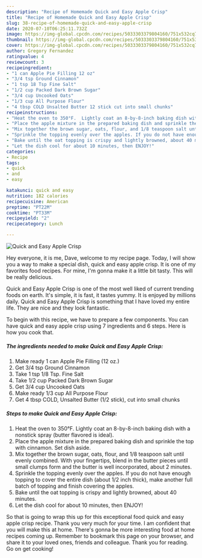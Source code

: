 ```yaml
---
description: "Recipe of Homemade Quick and Easy Apple Crisp"
title: "Recipe of Homemade Quick and Easy Apple Crisp"
slug: 38-recipe-of-homemade-quick-and-easy-apple-crisp
date: 2020-07-10T06:25:11.732Z
image: https://img-global.cpcdn.com/recipes/5033303379804160/751x532cq70/quick-and-easy-apple-crisp-recipe-main-photo.jpg
thumbnail: https://img-global.cpcdn.com/recipes/5033303379804160/751x532cq70/quick-and-easy-apple-crisp-recipe-main-photo.jpg
cover: https://img-global.cpcdn.com/recipes/5033303379804160/751x532cq70/quick-and-easy-apple-crisp-recipe-main-photo.jpg
author: Gregory Fernandez
ratingvalue: 4
reviewcount: 3
recipeingredient:
- "1 can Apple Pie Filling 12 oz"
- "3/4 tsp Ground Cinnamon"
- "1 tsp 18 Tsp Fine Salt"
- "1/2 cup Packed Dark Brown Sugar"
- "3/4 cup Uncooked Oats"
- "1/3 cup All Purpose Flour"
- "4 tbsp COLD Unsalted Butter 12 stick cut into small chunks"
recipeinstructions:
- "Heat the oven to 350°F.  Lightly coat an 8-by-8-inch baking dish with a nonstick spray (butter flavored is ideal)."
- "Place the apple mixture in the prepared baking dish and sprinkle the top with cinnamon. Set dish aside."
- "Mix together the brown sugar, oats, flour, and 1/8 teaspoon salt until evenly combined. With your fingertips, blend in the butter pieces until small clumps form and the butter is well incorporated, about 2 minutes."
- "Sprinkle the topping evenly over the apples. If you do not have enough topping to cover the entire dish (about 1/2 inch thick), make another full batch of topping and finish covering the apples."
- "Bake until the oat topping is crispy and lightly browned, about 40 minutes."
- "Let the dish cool for about 10 minutes, then ENJOY!"
categories:
- Recipe
tags:
- quick
- and
- easy

katakunci: quick and easy 
nutrition: 182 calories
recipecuisine: American
preptime: "PT22M"
cooktime: "PT33M"
recipeyield: "2"
recipecategory: Lunch

---
```



![Quick and Easy Apple Crisp](https://img-global.cpcdn.com/recipes/5033303379804160/751x532cq70/quick-and-easy-apple-crisp-recipe-main-photo.jpg)

Hey everyone, it is me, Dave, welcome to my recipe page. Today, I will show you a way to make a special dish, quick and easy apple crisp. It is one of my favorites food recipes. For mine, I'm gonna make it a little bit tasty. This will be really delicious.



Quick and Easy Apple Crisp is one of the most well liked of current trending foods on earth. It's simple, it is fast, it tastes yummy. It is enjoyed by millions daily. Quick and Easy Apple Crisp is something that I have loved my entire life. They are nice and they look fantastic.


To begin with this recipe, we have to prepare a few components. You can have quick and easy apple crisp using 7 ingredients and 6 steps. Here is how you cook that.

##### The ingredients needed to make Quick and Easy Apple Crisp:

1. Make ready 1 can Apple Pie Filling (12 oz.)
1. Get 3/4 tsp Ground Cinnamon
1. Take 1 tsp 1/8 Tsp. Fine Salt
1. Take 1/2 cup Packed Dark Brown Sugar
1. Get 3/4 cup Uncooked Oats
1. Make ready 1/3 cup All Purpose Flour
1. Get 4 tbsp COLD, Unsalted Butter (1/2 stick), cut into small chunks




##### Steps to make Quick and Easy Apple Crisp:

1. Heat the oven to 350°F.  Lightly coat an 8-by-8-inch baking dish with a nonstick spray (butter flavored is ideal).
1. Place the apple mixture in the prepared baking dish and sprinkle the top with cinnamon. Set dish aside.
1. Mix together the brown sugar, oats, flour, and 1/8 teaspoon salt until evenly combined. With your fingertips, blend in the butter pieces until small clumps form and the butter is well incorporated, about 2 minutes.
1. Sprinkle the topping evenly over the apples. If you do not have enough topping to cover the entire dish (about 1/2 inch thick), make another full batch of topping and finish covering the apples.
1. Bake until the oat topping is crispy and lightly browned, about 40 minutes.
1. Let the dish cool for about 10 minutes, then ENJOY!




So that is going to wrap this up for this exceptional food quick and easy apple crisp recipe. Thank you very much for your time. I am confident that you will make this at home. There's gonna be more interesting food at home recipes coming up. Remember to bookmark this page on your browser, and share it to your loved ones, friends and colleague. Thank you for reading. Go on get cooking!

